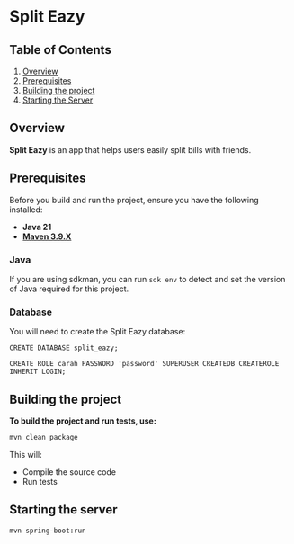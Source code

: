 # Split Eazy

## Table of Contents
1. [Overview](#overview)
2. [Prerequisites](#prerequisites)
3. [Building the project](#building-the-project)
4. [Starting the Server](#starting-the-server)

## Overview

**Split Eazy** is an app that helps users easily split bills with friends.

## Prerequisites

Before you build and run the project, ensure you have the following installed:

- **Java 21**
- [**Maven 3.9.X**](https://maven.apache.org/)

### Java

If you are using sdkman, you can run `sdk env` to detect and set the version of Java required for this project.

### Database

You will need to create the Split Eazy database:

```postgresql
CREATE DATABASE split_eazy;

CREATE ROLE carah PASSWORD 'password' SUPERUSER CREATEDB CREATEROLE INHERIT LOGIN;
```

## Building the project

**To build the project and run tests, use:**

```bash
mvn clean package
```

This will:
- Compile the source code
- Run tests

## Starting the server

```bash
mvn spring-boot:run
```